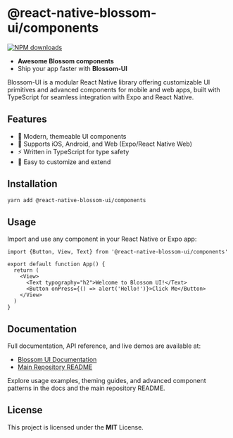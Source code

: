 # @react-native-blossom-ui/components

<a href="https://www.npmjs.com/package/@react-native-blossom-ui/components">
    <img src="https://img.shields.io/npm/dm/@react-native-blossom-ui/components.svg?style=flat-square" alt="NPM downloads">
</a>

- **Awesome Blossom components**
- Ship your app faster with **Blossom-UI**

Blossom-UI is a modular React Native library offering customizable UI primitives and advanced components for mobile and web apps, built with TypeScript for seamless integration with Expo and React Native.

## Features

- 🌸 Modern, themeable UI components
- 📱 Supports iOS, Android, and Web (Expo/React Native Web)
- ⚡ Written in TypeScript for type safety
- 🎨 Easy to customize and extend

## Installation

```sh
yarn add @react-native-blossom-ui/components
```

## Usage

Import and use any component in your React Native or Expo app:

```tsx
import {Button, View, Text} from '@react-native-blossom-ui/components'

export default function App() {
  return (
    <View>
      <Text typography="h2">Welcome to Blossom UI!</Text>
      <Button onPress={() => alert('Hello!')}>Click Me</Button>
    </View>
  )
}
```

## Documentation

Full documentation, API reference, and live demos are available at:

- [Blossom UI Documentation](https://docs-react-native-blossom-ui.vercel.app/docs/category/components)
- [Main Repository README](https://github.com/deepakkumardk/react-native-blossom-ui#readme)

Explore usage examples, theming guides, and advanced component patterns in the docs and the main repository README.

## License

This project is licensed under the **MIT** License.

